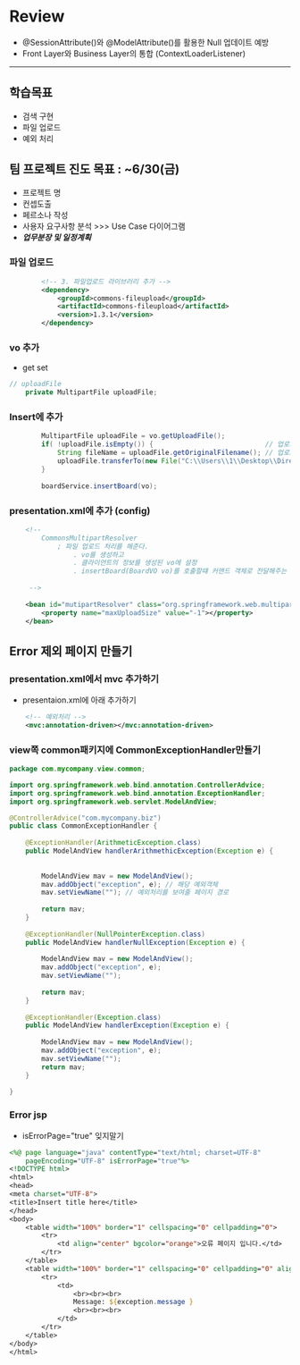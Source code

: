 # Review

- @SessionAttribute()와 @ModelAttribute()를 활용한 Null 업데이트 예방
- Front Layer와 Business Layer의 통합 (ContextLoaderListener)

-----------------------------------------------------

## 학습목표
- 검색 구현
- 파일 업로드
- 예외 처리

## 팀 프로젝트 진도 목표 : ~6/30(금)
- 프로젝트 명
- 컨셉도출
- 페르소나 작성
- 사용자 요구사항 분석 >>> Use Case 다이어그램
- ***업무분장 및 일정계획***


### 파일 업로드
```xml
		<!-- 3. 파일업로드 라이브러리 추가 -->
		<dependency>
			<groupId>commons-fileupload</groupId>
			<artifactId>commons-fileupload</artifactId>
			<version>1.3.1</version>
		</dependency>
```

### vo 추가
- get set
```java
// uploadFile
	private MultipartFile uploadFile;
```

### Insert에 추가
```java
		MultipartFile uploadFile = vo.getUploadFile();
		if( !uploadFile.isEmpty()) {							// 업로드한 파일의 존재여뷰확인
			String fileName = uploadFile.getOriginalFilename();	// 업로드한 파일명
			uploadFile.transferTo(new File("C:\\Users\\1\\Desktop\\Directory-Hoony\\spring\\file"+fileName));
		}
		
		boardService.insertBoard(vo);
```

### presentation.xml에 추가 (config)
```xml
	<!--
		CommonsMultipartResolver
			; 파일 업로드 처리를 해준다.
				. vo를 생성하고
				. 클라이언트의 정보를 생성된 vo에 설정
				. insertBoard(BoardVO vo)를 호출할떄 커맨드 객체로 전달해주는 역할을 해준다.
	 
	 -->
	
	<bean id="mutipartResolver" class="org.springframework.web.multipart.commons.CommonsMultipartResolver">
		<property name="maxUploadSize" value="-1"></property>
	</bean>
```

## Error 제외 페이지 만들기

### presentation.xml에서 mvc 추가하기
- presentaion.xml에 아래 추가하기
```xml
	<!-- 예외처리 -->
	<mvc:annotation-driven></mvc:annotation-driven>
```

### view쪽 common패키지에 CommonExceptionHandler만들기
```java
package com.mycompany.view.common;

import org.springframework.web.bind.annotation.ControllerAdvice;
import org.springframework.web.bind.annotation.ExceptionHandler;
import org.springframework.web.servlet.ModelAndView;

@ControllerAdvice("com.mycompany.biz")
public class CommonExceptionHandler {
	
	@ExceptionHandler(ArithmeticException.class)
	public ModelAndView handlerArithmethicException(Exception e) {
		
		
		ModelAndView mav = new ModelAndView();
		mav.addObject("exception", e); // 해당 예외객체
		mav.setViewName(""); // 예외처리를 보여줄 페이지 경로
		
		return mav;
	}
	
	@ExceptionHandler(NullPointerException.class)
	public ModelAndView handlerNullException(Exception e) {
		
		ModelAndView mav = new ModelAndView();
		mav.addObject("exception", e);
		mav.setViewName("");
		
		return mav;
	}
	
	@ExceptionHandler(Exception.class)
	public ModelAndView handlerException(Exception e) {
		
		ModelAndView mav = new ModelAndView();
		mav.addObject("exception", e);
		mav.setViewName("");
		return mav;
	}
	
}
```

### Error jsp
- isErrorPage="true" 잊지말기
```jsp
<%@ page language="java" contentType="text/html; charset=UTF-8"
    pageEncoding="UTF-8" isErrorPage="true"%>
<!DOCTYPE html>
<html>
<head>
<meta charset="UTF-8">
<title>Insert title here</title>
</head>
<body>
	<table width="100%" border="1" cellspacing="0" cellpadding="0">
		<tr>
			<td align="center" bgcolor="orange">오류 페이지 입니다.</td>
		</tr>
	</table>
	<table width="100%" border="1" cellspacing="0" cellpadding="0" align="center">
		<tr>
			<td>
				<br><br><br>
				Message: ${exception.message }
				<br><br><br>
			</td>
		</tr>
	</table>
</body>
</html>
```	




